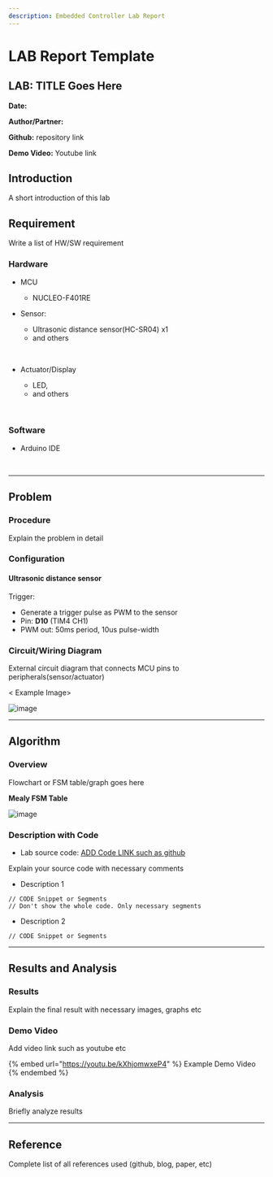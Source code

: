 ```yaml
---
description: Embedded Controller Lab Report
---
```


# LAB Report Template



## LAB: TITLE Goes Here

**Date:**

**Author/Partner:**

**Github:** repository link

**Demo Video:** Youtube link

## Introduction

A short introduction of this lab

## Requirement

Write a list of HW/SW requirement

### Hardware

* MCU
  * NUCLEO-F401RE
*   Sensor:

    * Ultrasonic distance sensor(HC-SR04) x1
    * and others

    ​
*   Actuator/Display

    * LED,
    * and others

    ​

### Software

*   Arduino IDE

    ​

***

## Problem

### Procedure

Explain the problem in detail



### Configuration

#### Ultrasonic distance sensor

Trigger:

* Generate a trigger pulse as PWM to the sensor
* Pin: **D10** (TIM4 CH1)
* PWM out: 50ms period, 10us pulse-width

### Circuit/Wiring Diagram

External circuit diagram that connects MCU pins to peripherals(sensor/actuator)

< Example Image>

&#x20;![image](https://www.researchgate.net/publication/345431623/figure/fig10/AS:955186134675470@1604745529957/Connection-with-Arduino-Buzzer.jpg)

***

## Algorithm

### Overview

Flowchart or FSM table/graph goes here

**Mealy FSM Table**

![image](https://user-images.githubusercontent.com/38373000/189826276-d306f435-fdf9-4612-aa98-026b383a896a.png)

### Description with Code

* Lab source code: [ADD Code LINK such as github](https://github.com/ykkimhgu/EC-student/)



Explain your source code with necessary comments

* Description 1

```
// CODE Snippet or Segments
// Don't show the whole code. Only necessary segments
```

* Description 2

```
// CODE Snippet or Segments
```

***

## Results and Analysis

### Results

Explain the final result with necessary images, graphs etc

### Demo Video

Add video link such as youtube etc

{% embed url="https://youtu.be/kXhjomwxeP4" %}
Example Demo Video
{% endembed %}

### Analysis

Briefly analyze results

***

## Reference

Complete list of all references used (github, blog, paper, etc)
